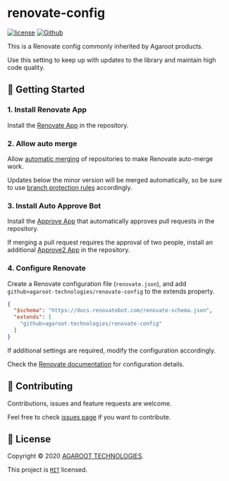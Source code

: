 # renovate-config

[![license](https://img.shields.io/badge/License-MIT-green.svg)](https://github.com/agaroot-technologies/renovate-config/blob/main/LICENSE)
[![Github](https://img.shields.io/github/followers/agaroot-technologies?label=Follow&logo=github&style=social)](https://github.com/orgs/agaroot-technologies/followers)

This is a Renovate config commonly inherited by Agaroot products.

Use this setting to keep up with updates to the library and maintain high code quality.

## 👏 Getting Started

### 1. Install Renovate App

Install the [Renovate App](https://github.com/apps/renovate) in the repository.

### 2. Allow auto merge

Allow [automatic merging](https://docs.github.com/pull-requests/collaborating-with-pull-requests/incorporating-changes-from-a-pull-request/automatically-merging-a-pull-request) of repositories to make Renovate auto-merge work.

Updates below the minor version will be merged automatically, so be sure to use [branch protection rules](https://docs.github.com/repositories/configuring-branches-and-merges-in-your-repository/managing-protected-branches/managing-a-branch-protection-rule) accordingly.

### 3. Install Auto Approve Bot

Install the [Approve App](https://github.com/apps/renovate-approve) that automatically approves pull requests in the repository.

If merging a pull request requires the approval of two people, install an additional [Approve2 App](https://github.com/apps/renovate-approve-2) in the repository.

### 4. Configure Renovate

Create a Renovate configuration file (`renovate.json`), and add `github>agaroot-technologies/renovate-config` to the extends property.

```json
{
  "$schema": "https://docs.renovatebot.com/renovate-schema.json",
  "extends": [
    "github>agaroot-technologies/renovate-config"
  ]
}
```

If additional settings are required, modify the configuration accordingly.

Check the [Renovate documentation](https://docs.renovatebot.com/configuration-options/) for configuration details.

## 🤝 Contributing

Contributions, issues and feature requests are welcome.

Feel free to check [issues page](https://github.com/agaroot-technologies/renovate-config/issues) if you want to contribute.

## 📝 License

Copyright © 2020 [AGAROOT TECHNOLOGIES](https://tech.agaroot.co.jp/).

This project is [```MIT```](https://github.com/agaroot-technologies/renovate-config/blob/main/LICENSE) licensed.
